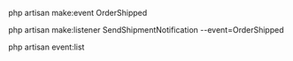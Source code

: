 php artisan make:event OrderShipped

php artisan make:listener SendShipmentNotification --event=OrderShipped

php artisan event:list
